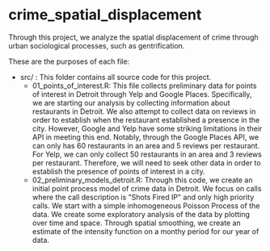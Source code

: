 # crime_spatial_displacement
Through this project, we analyze the spatial displacement of crime through urban sociological processes, such as gentrification.

These are the purposes of each file:
* src/ : This folder contains all source code for this project.
  * 01_points_of_interest.R: This file collects preliminary data for points of interest in Detroit through Yelp and Google Places. Specifically, we are starting our analysis by collecting information about restaurants in Detroit. We also attempt to collect data on reviews in order to establish when the restaurant established a presence in the city. However, Google and Yelp have some striking limitations in their API in meeting this end. Notably, through the Google Places API, we can only has 60 restaurants in an area and 5 reviews per restaurant. For Yelp, we can only collect 50 restaurants in an area and 3 reviews per restaurant. Therefore, we will need to seek other data in order to establish the presence of points of interest in a city. 
  * 02_preliminary_models_detroit.R: Through this code, we create an initial point process model of crime data in Detroit. We focus on calls where the call description is "Shots Fired IP" and only high priority calls. We start with a simple inhomogeneous Poisson Process of the data. We create some exploratory analysis of the data by plotting over time and space. Through spatial smoothing, we create an estimate of the intensity function on a monthy period for our year of data. 


